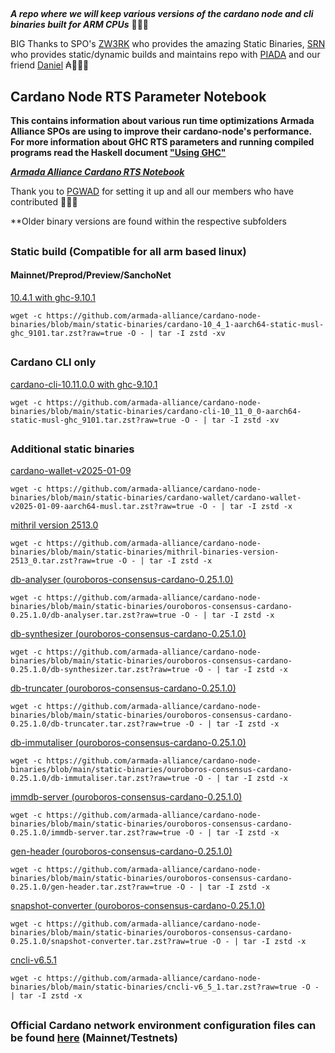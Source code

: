 ##

**_A repo where we will keep various versions of the cardano node and cli binaries built for ARM CPUs_** 🏴‍☠️🦾

BIG Thanks to SPO's [ZW3RK](https://twitter.com/zw3rkpool/) who provides the amazing Static Binaries, [SRN](https://armada-alliance.com/stake-pools/cc1b1c03798884c636703443a23b8d9e827d6c0417921600394198a0) who provides static/dynamic builds and maintains repo with [PIADA](https://armada-alliance.com/stake-pools/b8d8742c7b7b512468448429c776b3b0f824cef460db61aa1d24bc65) and our friend [Daniel](https://github.com/rekuenkdr) ₳🏴‍☠️🙏

## Cardano Node RTS Parameter Notebook

**This contains information about various run time optimizations Armada Alliance SPOs are using to improve their cardano-node's performance. For more information about GHC RTS parameters and running compiled programs read the Haskell document ["Using GHC"](https://downloads.haskell.org/~ghc/latest/docs/html/users_guide/runtime_control.html)**

**_[Armada Alliance Cardano RTS Notebook](https://docs.google.com/spreadsheets/d/1sw_fzqoubOEG6lMpWKVzCF8yISfY4YFAvnx_5E5T-1s/edit#gid=0)_**

Thank you to [PGWAD](https://armada-alliance.com/stake-pools/7e45a7e6ab3afcf99120e97aedf84e706e43d829ddc610ad667a85a3) for setting it up and all our members who have contributed 🙏🏴‍☠️

**Older binary versions are found within the respective subfolders

##

### Static build (Compatible for all arm based linux)
#### Mainnet/Preprod/Preview/SanchoNet

[10.4.1 with ghc-9.10.1](https://github.com/armada-alliance/cardano-node-binaries/blob/main/static-binaries/cardano-10_4_1-aarch64-static-musl-ghc_9101.tar.zst?raw=true)

```
wget -c https://github.com/armada-alliance/cardano-node-binaries/blob/main/static-binaries/cardano-10_4_1-aarch64-static-musl-ghc_9101.tar.zst?raw=true -O - | tar -I zstd -xv
```

##

### Cardano CLI only

[cardano-cli-10.11.0.0 with ghc-9.10.1](https://github.com/armada-alliance/cardano-node-binaries/blob/main/static-binaries/cardano-cli-10_11_0_0-aarch64-static-musl-ghc_9101.tar.zst?raw=true)

```
wget -c https://github.com/armada-alliance/cardano-node-binaries/blob/main/static-binaries/cardano-cli-10_11_0_0-aarch64-static-musl-ghc_9101.tar.zst?raw=true -O - | tar -I zstd -xv
```

##

### Additional static binaries

[cardano-wallet-v2025-01-09](https://github.com/armada-alliance/cardano-node-binaries/blob/main/static-binaries/cardano-wallet/cardano-wallet-v2025-01-09-aarch64-musl.tar.zst?raw=true)

```
wget -c https://github.com/armada-alliance/cardano-node-binaries/blob/main/static-binaries/cardano-wallet/cardano-wallet-v2025-01-09-aarch64-musl.tar.zst?raw=true -O - | tar -I zstd -x
```

[mithril version 2513.0](https://github.com/armada-alliance/cardano-node-binaries/blob/main/static-binaries/mithril-binaries-version-2513_0.tar.zst?raw=true)

```
wget -c https://github.com/armada-alliance/cardano-node-binaries/blob/main/static-binaries/mithril-binaries-version-2513_0.tar.zst?raw=true -O - | tar -I zstd -x
```

[db-analyser (ouroboros-consensus-cardano-0.25.1.0)](https://github.com/armada-alliance/cardano-node-binaries/blob/main/static-binaries/ouroboros-consensus-cardano-0.25.1.0/db-analyser.tar.zst?raw=true)

```
wget -c https://github.com/armada-alliance/cardano-node-binaries/blob/main/static-binaries/ouroboros-consensus-cardano-0.25.1.0/db-analyser.tar.zst?raw=true -O - | tar -I zstd -x
```

[db-synthesizer (ouroboros-consensus-cardano-0.25.1.0)](https://github.com/armada-alliance/cardano-node-binaries/blob/main/static-binaries/ouroboros-consensus-cardano-0.25.1.0/db-synthesizer.tar.zst?raw=true)

```
wget -c https://github.com/armada-alliance/cardano-node-binaries/blob/main/static-binaries/ouroboros-consensus-cardano-0.25.1.0/db-synthesizer.tar.zst?raw=true -O - | tar -I zstd -x
```

[db-truncater (ouroboros-consensus-cardano-0.25.1.0)](https://github.com/armada-alliance/cardano-node-binaries/blob/main/static-binaries/ouroboros-consensus-cardano-0.25.1.0/db-truncater.tar.zst?raw=true)

```
wget -c https://github.com/armada-alliance/cardano-node-binaries/blob/main/static-binaries/ouroboros-consensus-cardano-0.25.1.0/db-truncater.tar.zst?raw=true -O - | tar -I zstd -x
```

[db-immutaliser (ouroboros-consensus-cardano-0.25.1.0)](https://github.com/armada-alliance/cardano-node-binaries/blob/main/static-binaries/ouroboros-consensus-cardano-0.25.1.0/db-immutaliser.tar.zst?raw=true)

```
wget -c https://github.com/armada-alliance/cardano-node-binaries/blob/main/static-binaries/ouroboros-consensus-cardano-0.25.1.0/db-immutaliser.tar.zst?raw=true -O - | tar -I zstd -x
```

[immdb-server (ouroboros-consensus-cardano-0.25.1.0)](https://github.com/armada-alliance/cardano-node-binaries/blob/main/static-binaries/ouroboros-consensus-cardano-0.25.1.0/immdb-server.tar.zst?raw=true)

```
wget -c https://github.com/armada-alliance/cardano-node-binaries/blob/main/static-binaries/ouroboros-consensus-cardano-0.25.1.0/immdb-server.tar.zst?raw=true -O - | tar -I zstd -x
```

[gen-header (ouroboros-consensus-cardano-0.25.1.0)](https://github.com/armada-alliance/cardano-node-binaries/blob/main/static-binaries/ouroboros-consensus-cardano-0.25.1.0/gen-header.tar.zst?raw=true)

```
wget -c https://github.com/armada-alliance/cardano-node-binaries/blob/main/static-binaries/ouroboros-consensus-cardano-0.25.1.0/gen-header.tar.zst?raw=true -O - | tar -I zstd -x
```

[snapshot-converter (ouroboros-consensus-cardano-0.25.1.0)](https://github.com/armada-alliance/cardano-node-binaries/blob/main/static-binaries/ouroboros-consensus-cardano-0.25.1.0/snapshot-converter.tar.zst?raw=true)

```
wget -c https://github.com/armada-alliance/cardano-node-binaries/blob/main/static-binaries/ouroboros-consensus-cardano-0.25.1.0/snapshot-converter.tar.zst?raw=true -O - | tar -I zstd -x
```

[cncli-v6.5.1](https://github.com/armada-alliance/cardano-node-binaries/blob/main/static-binaries/cncli-v6_5_1.tar.zst?raw=true)

```
wget -c https://github.com/armada-alliance/cardano-node-binaries/blob/main/static-binaries/cncli-v6_5_1.tar.zst?raw=true -O - | tar -I zstd -x
```

##

### Official Cardano network environment configuration files can be found [here](https://book.world.dev.cardano.org/environments.html) (Mainnet/Testnets)

